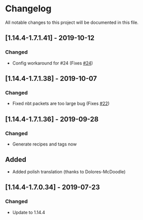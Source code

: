 # Changelog
All notable changes to this project will be documented in this file.

## [1.14.4-1.7.1.41] - 2019-10-12
### Changed
- Config workaround for #24 (Fixes [#24](https://github.com/MC-U-Team/Useful-Backpacks/issues/24))

## [1.14.4-1.7.1.38] - 2019-10-07
### Changed
- Fixed nbt packets are too large bug (Fixes [#22](https://github.com/MC-U-Team/Useful-Backpacks/issues/22))

## [1.14.4-1.7.1.36] - 2019-09-28
### Changed
- Generate recipes and tags now

## Added
- Added polish translation (thanks to Dolores-McDoodle)

## [1.14.4-1.7.0.34] - 2019-07-23
### Changed
- Update to 1.14.4
